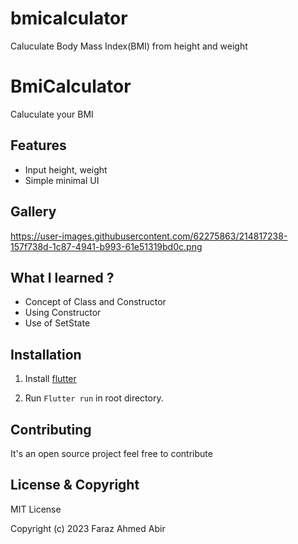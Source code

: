 # bmicalculator
 Caluculate Body Mass Index(BMI) from height and weight

# BmiCalculator
  Caluculate your BMI


## Features
- Input height, weight 
- Simple minimal UI

## Gallery
   https://user-images.githubusercontent.com/62275863/214817238-157f738d-1c87-4941-b993-61e51319bd0c.png



## What I learned ?
- Concept of Class and Constructor
- Using Constructor
- Use of SetState

## Installation

1. Install [flutter](https://flutter.dev/docs/get-started/install)

2. Run ```Flutter run``` in root directory.

## Contributing
It's an open source project feel free to contribute

## License & Copyright

MIT License

Copyright (c) 2023 Faraz Ahmed Abir

